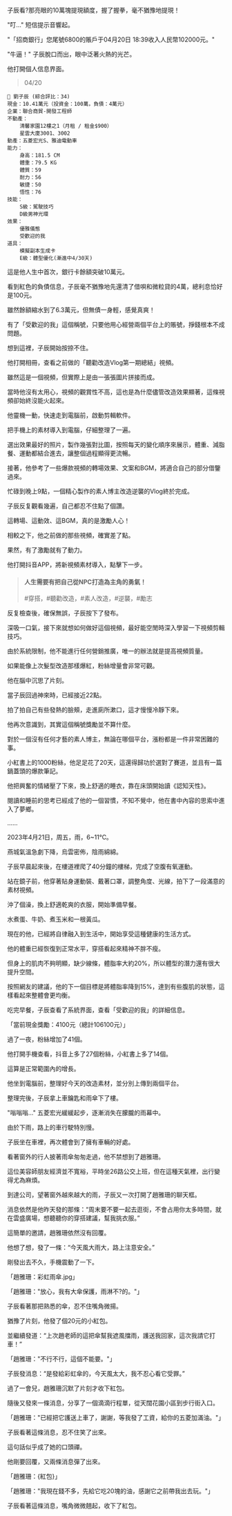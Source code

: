 子辰看?那亮眼的10萬塊提現額度，握了握拳，毫不猶豫地提現！

"叮..." 短信提示音響起。

"「招商銀行」您尾號6800的賬戶于04月20日 18:39收入人民幣102000元。"

"牛逼！" 子辰脫口而出，眼中泛著火熱的光芒。

他打開個人信息界面。

> 04/20  
```
📰 劉子辰 (綜合評比：34)  
現金：10.41萬元（投資金：100萬，負債：4萬元） 
企業：聯合商貿-開發工程師  
不動產：
    清馨家園12樓之1（月租 / 租金$900）  
    星雲大廈3001、3002
動產：五菱宏光S、雅迪電動車  
能力：  
    身高：181.5 CM  
    體重：79.5 KG  
    體質：59  
    耐力：56  
    敏捷：50  
    悟性：76  
技能：  
    S級：駕駛技巧
    D級男神光環 
效果：
    優雅儀態
    受歡迎的我
道具：
    模擬副本生成卡
    E級：體型優化(漸進中4/30天)  
```

這是他人生中首次，銀行卡餘額突破10萬元。

看到紅色的負債信息，子辰毫不猶豫地先還清了借唄和微粒貸的4萬，總利息恰好是100元。

雖然餘額縮水到了6.3萬元，但無債一身輕，感覺真爽！

有了「受歡迎的我」這個稱號，只要他用心經營兩個平台上的賬號，掙錢根本不成問題。

想到這裡，子辰開始按捺不住。

他打開相冊，查看之前做的「聽勸改造Vlog第一期總結」視頻。

雖然這是一個視頻，但實際上是由一張張圖片拼接而成。

當時他沒有太用心，視頻的觀賞性不高，這也是為什麼儘管改造效果顯著，這條視頻卻始終沒能火起來。

他靈機一動，快速走到電腦前，啟動剪輯軟件。

把手機上的素材導入到電腦，仔細整理了一遍。

選出效果最好的照片，製作幾張對比圖，按照每天的變化順序來展示，體重、減脂餐、運動都結合進去，讓整個過程顯得更流暢。

接著，他參考了一些爆款視頻的轉場效果、文案和BGM，將適合自己的部分借鑒過來。

忙碌到晚上9點，一個精心製作的素人博主改造逆襲的Vlog終於完成。

子辰反复觀看幾遍，自己都忍不住點了個讚。

這轉場、這動效、這BGM，真的是激勵人心！

相較之下，他之前做的那些視頻，確實差了點。

果然，有了激勵就有了動力。

他打開抖音APP，將新視頻素材導入，點擊下一步。

>#### 人生需要有把自己從NPC打造為主角的勇氣！
>
>#穿搭，#聽勸改造，#素人改造，#逆襲，#勵志

反复檢查後，確保無誤，子辰按下了發布。

深吸一口氣，接下來就想如何做好這個視頻，最好能空閒時深入學習一下視頻剪輯技巧。

由於系統限制，他不能進行任何營銷推廣，唯一的辦法就是提高視頻質量。

如果能像上次髮型改造那樣爆紅，粉絲增量會非常可觀。

他在腦中沉思了片刻。

當子辰回過神來時，已經接近22點。

拍了拍自己有些發熱的臉頰，走進廁所漱口，這才慢慢冷靜下來。

他再次意識到，其實這個稱號獎勵並不算什麼。

對於一個沒有任何才藝的素人博主，無論在哪個平台，漲粉都是一件非常困難的事。

小紅書上的1000粉絲，他足足花了20天，這還得歸功於選對了賽道，並且有一篇鍋蓋頭的爆款筆記。

他把興奮的情緒壓了下來，換上舒適的睡衣，靠在床頭開始讀《認知天性》。

閱讀和睡前的思考已經成了他的一個習慣，不知不覺中，他在書中內容的思索中進入了夢鄉。

……

2023年4月21日，周五，雨，6~11℃。

燕城氣溫急劇下降，烏雲密佈，陰雨綿綿。

子辰早晨起來後，在樓道裡爬了40分鐘的樓梯，完成了空腹有氧運動。

站在鏡子前，他穿著貼身運動裝、戴著口罩，調整角度、光線，拍下了一段滿意的素材視頻。

沖了個澡，換上舒適乾爽的衣服，開始準備早餐。

水煮蛋、牛奶、煮玉米和一根黃瓜。

現在的他，已經將自律融入到生活中，開始享受這種健康的生活方式。

他的體重已經恢復到正常水平，穿搭看起來精神不胖不瘦。

但身上的肌肉不夠明顯，缺少線條，體脂率大約20%，所以體型的潛力還有很大提升空間。

按照網友的建議，他的下一個目標是將體脂率降到15%，達到有些腹肌的狀態，這樣看起來整體會更均衡。

吃完早餐，子辰查看了系統界面，查看「受歡迎的我」的詳細信息。

「當前現金獎勵：4100元（總計106100元）」

過了一夜，粉絲增加了41個。

他打開手機查看，抖音上多了27個粉絲，小紅書上多了14個。

這算是正常範圍內的增長。

他坐到電腦前，整理好今天的改造素材，並分別上傳到兩個平台。

整理完後，子辰拿上車鑰匙和雨傘下了樓。

"嗡嗡嗡..." 五菱宏光緩緩起步，逐漸消失在朦朧的雨幕中。

由於下雨，路上的車行駛特別慢。

子辰坐在車裡，再次體會到了擁有車輛的好處。

看著窗外的行人披著雨傘匆匆走過，他不禁想到了趙雅珊。

這位美容師朋友經濟並不寬裕，平時坐26路公交上班，但在這種天氣裡，出行變得尤為麻煩。

到達公司，望著窗外越來越大的雨，子辰又一次打開了趙雅珊的聊天框。

消息依然是他昨天發的那條：“周末要不要一起去逛街，不會占用你太多時間，就在雲盛廣場，想聽聽你的穿搭建議，幫我挑衣服。”

這簡單的邀請，趙雅珊依然沒有回覆。

他想了想，發了一條：“今天風大雨大，路上注意安全。”

剛發出去不久，手機震動了一下。

「趙雅珊：彩虹雨傘.jpg」

「趙雅珊："放心，我有大傘保護，雨淋不?的。"」

子辰看著那把熟悉的傘，忍不住嘴角微揚。

猶豫了片刻，他發了個20元的小紅包。

並繼續發道：“上次趙老師的這把傘幫我遮風擋雨，護送我回家，這次我請它打車！”

「趙雅珊："不行不行，這個不能要。"」

子辰發消息：“是發給彩虹傘的，今天風太大，我不忍心看它受罪。”

過了一會兒，趙雅珊沉默了片刻才收下紅包。

隨後又發來一條消息，分享了一個滴滴行程單，從天闊花園小區到步行街入口。

「趙雅珊："已經把它護送上車了，謝謝，等我發了工資，給你的五菱加滿油。"」

子辰看著這條消息，忍不住笑了出來。

這句話似乎成了她的口頭禪。

他剛要回覆，又兩條消息彈了出來。

「趙雅珊：{紅包}」

「趙雅珊："我現在錢不多，先給它吃20塊的油，感謝它之前帶我出去玩。"」

子辰看著這條消息，嘴角微微翹起，收下了紅包。